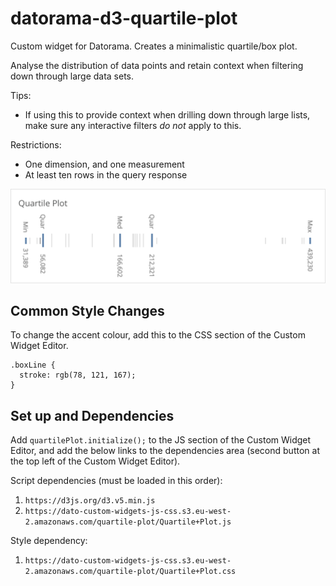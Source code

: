# datorama-d3-quartile-plot
Custom widget for Datorama. Creates a minimalistic quartile/box plot.

Analyse the distribution of data points and retain context when filtering down through large data sets.

Tips:
* If using this to provide context when drilling down through large lists, make sure any interactive filters *do not* apply to this.

Restrictions:
* One dimension, and one measurement
* At least ten rows in the query response

![Preview image](image.png)

## Common Style Changes
To change the accent colour, add this to the CSS section of the Custom Widget Editor.
```
.boxLine {
  stroke: rgb(78, 121, 167);
}
```

## Set up and Dependencies
Add `quartilePlot.initialize();` to the JS section of the Custom Widget Editor, and add the below links to the dependencies area (second button at the top left of the Custom Widget Editor).

Script dependencies (must be loaded in this order):
1. `https://d3js.org/d3.v5.min.js`
2. `https://dato-custom-widgets-js-css.s3.eu-west-2.amazonaws.com/quartile-plot/Quartile+Plot.js`

Style dependency:
1. `https://dato-custom-widgets-js-css.s3.eu-west-2.amazonaws.com/quartile-plot/Quartile+Plot.css`
